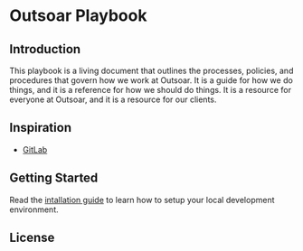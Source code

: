 # Outsoar Playbook

## Introduction

This playbook is a living document that outlines the processes, policies, and procedures that govern how we work at Outsoar. It is a guide for how we do things, and it is a reference for how we should do things. It is a resource for everyone at Outsoar, and it is a resource for our clients.

## Inspiration
- [GitLab](https://about.gitlab.com/handbook/)

## Getting Started

Read the [intallation guide](/docs/guide.md) to learn how to setup your local development environment.

## License

